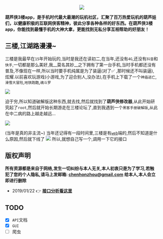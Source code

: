 <p align="center">
  <img src="https://files.catbox.moe/1qais9.gif">
</p>

**葫芦侠3楼app，是手机时代最大最潮的玩机社区，汇聚了百万热爱玩机的葫芦娃们，以健康积极的互联网侠客精神，彼此分享各种各样的好东西。在葫芦侠3楼app，你能找到最懂手机的大神大拿，更能找到无私分享互相帮助的好朋友！**


## 三楼,江湖路漫漫~
三楼是我最早在`15`年开始玩的,当时是我还在读初二,在当年,还没有`4G`,还没有`抖音`和`快手`,一切都是那么美好,我__莫名其妙__之下拥有了第一台手机,当时手机都还没有普及,不像现在一样,所以当时要手机纯属是为了装逼(对了✅ ,那时候还不叫装逼),炫耀.以前喜欢玩游戏(小游戏,为了迎合别人,没办法),在手机上下载了一个`神庙逃亡`,`滑雪大冒险`,`地铁跑酷`,`魂斗罗`

![](https://files.catbox.moe/nt991w.jpg)

迫于穷,所以知道破解版这种东西,就去找,然后就找到了**葫芦侠修改器**,从此开始研究起了`root`,然后就开始长期游走在三楼论坛了,直到我遇到一个`黑客手册破解版`,从此在中二病的路上越走越远...

![](https://files.catbox.moe/cbt2kp.jpg)


(当年是真的非主流~)
当年还记得有一段时间里,三楼是有[`web`](https://web.archive.org/web/20150209002836/http://bbs.huluxia.com:80/forum-43-0-0-0.html)端的,然后不知道是什么原因,然后就下线了
![](https://ww1.sinaimg.cn/large/007i4MEmgy1fzgi9cxhmhj30t70iu41l.jpg)
所以,就想自己写一个,调用一下它的接口

## 版权声明
**所有资源都是来自于网络,发生一切纠纷与本人无关,本人初衷只是为了学习,若触犯了您的个人隐私,请马上发邮箱: chenhonzhou@gmail.com 给本人,本人会立即进行删除**

- 2019/01/22 👉  **[接口分析看这里](API.md)**


## TODO
- [x] `API`文档
- [x] `GUI`
- [ ] 爬虫
